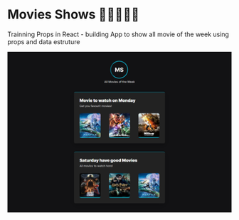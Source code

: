 <h1>Movies Shows 🚧🚧🚧🚧🚧</h1>
Trainning Props in React - building App to show all movie of the week using props and data estruture 
<p>
  <img src="./.github/design.png" >
</p>
